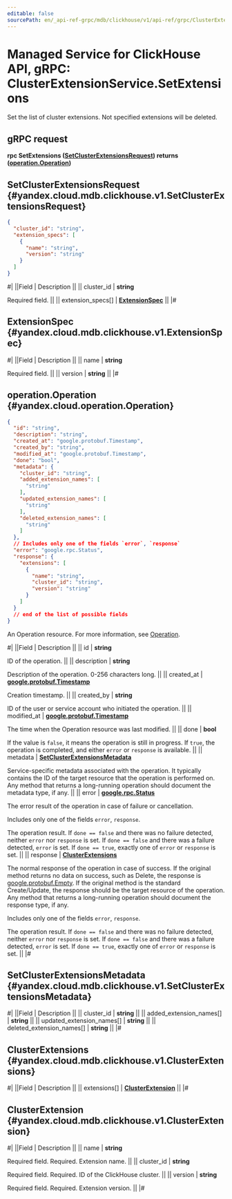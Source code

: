 ```yaml
---
editable: false
sourcePath: en/_api-ref-grpc/mdb/clickhouse/v1/api-ref/grpc/ClusterExtension/setExtensions.md
---
```


# Managed Service for ClickHouse API, gRPC: ClusterExtensionService.SetExtensions

Set the list of cluster extensions. Not specified extensions will be deleted.

## gRPC request

**rpc SetExtensions ([SetClusterExtensionsRequest](#yandex.cloud.mdb.clickhouse.v1.SetClusterExtensionsRequest)) returns ([operation.Operation](#yandex.cloud.operation.Operation))**

## SetClusterExtensionsRequest {#yandex.cloud.mdb.clickhouse.v1.SetClusterExtensionsRequest}

```json
{
  "cluster_id": "string",
  "extension_specs": [
    {
      "name": "string",
      "version": "string"
    }
  ]
}
```

#|
||Field | Description ||
|| cluster_id | **string**

Required field.  ||
|| extension_specs[] | **[ExtensionSpec](#yandex.cloud.mdb.clickhouse.v1.ExtensionSpec)** ||
|#

## ExtensionSpec {#yandex.cloud.mdb.clickhouse.v1.ExtensionSpec}

#|
||Field | Description ||
|| name | **string**

Required field.  ||
|| version | **string** ||
|#

## operation.Operation {#yandex.cloud.operation.Operation}

```json
{
  "id": "string",
  "description": "string",
  "created_at": "google.protobuf.Timestamp",
  "created_by": "string",
  "modified_at": "google.protobuf.Timestamp",
  "done": "bool",
  "metadata": {
    "cluster_id": "string",
    "added_extension_names": [
      "string"
    ],
    "updated_extension_names": [
      "string"
    ],
    "deleted_extension_names": [
      "string"
    ]
  },
  // Includes only one of the fields `error`, `response`
  "error": "google.rpc.Status",
  "response": {
    "extensions": [
      {
        "name": "string",
        "cluster_id": "string",
        "version": "string"
      }
    ]
  }
  // end of the list of possible fields
}
```

An Operation resource. For more information, see [Operation](/docs/api-design-guide/concepts/operation).

#|
||Field | Description ||
|| id | **string**

ID of the operation. ||
|| description | **string**

Description of the operation. 0-256 characters long. ||
|| created_at | **[google.protobuf.Timestamp](https://developers.google.com/protocol-buffers/docs/reference/google.protobuf#timestamp)**

Creation timestamp. ||
|| created_by | **string**

ID of the user or service account who initiated the operation. ||
|| modified_at | **[google.protobuf.Timestamp](https://developers.google.com/protocol-buffers/docs/reference/google.protobuf#timestamp)**

The time when the Operation resource was last modified. ||
|| done | **bool**

If the value is `false`, it means the operation is still in progress.
If `true`, the operation is completed, and either `error` or `response` is available. ||
|| metadata | **[SetClusterExtensionsMetadata](#yandex.cloud.mdb.clickhouse.v1.SetClusterExtensionsMetadata)**

Service-specific metadata associated with the operation.
It typically contains the ID of the target resource that the operation is performed on.
Any method that returns a long-running operation should document the metadata type, if any. ||
|| error | **[google.rpc.Status](https://cloud.google.com/tasks/docs/reference/rpc/google.rpc#status)**

The error result of the operation in case of failure or cancellation.

Includes only one of the fields `error`, `response`.

The operation result.
If `done == false` and there was no failure detected, neither `error` nor `response` is set.
If `done == false` and there was a failure detected, `error` is set.
If `done == true`, exactly one of `error` or `response` is set. ||
|| response | **[ClusterExtensions](#yandex.cloud.mdb.clickhouse.v1.ClusterExtensions)**

The normal response of the operation in case of success.
If the original method returns no data on success, such as Delete,
the response is [google.protobuf.Empty](https://developers.google.com/protocol-buffers/docs/reference/google.protobuf#google.protobuf.Empty).
If the original method is the standard Create/Update,
the response should be the target resource of the operation.
Any method that returns a long-running operation should document the response type, if any.

Includes only one of the fields `error`, `response`.

The operation result.
If `done == false` and there was no failure detected, neither `error` nor `response` is set.
If `done == false` and there was a failure detected, `error` is set.
If `done == true`, exactly one of `error` or `response` is set. ||
|#

## SetClusterExtensionsMetadata {#yandex.cloud.mdb.clickhouse.v1.SetClusterExtensionsMetadata}

#|
||Field | Description ||
|| cluster_id | **string** ||
|| added_extension_names[] | **string** ||
|| updated_extension_names[] | **string** ||
|| deleted_extension_names[] | **string** ||
|#

## ClusterExtensions {#yandex.cloud.mdb.clickhouse.v1.ClusterExtensions}

#|
||Field | Description ||
|| extensions[] | **[ClusterExtension](#yandex.cloud.mdb.clickhouse.v1.ClusterExtension)** ||
|#

## ClusterExtension {#yandex.cloud.mdb.clickhouse.v1.ClusterExtension}

#|
||Field | Description ||
|| name | **string**

Required field. Required. Extension name. ||
|| cluster_id | **string**

Required field. Required. ID of the ClickHouse cluster. ||
|| version | **string**

Required field. Required. Extension version. ||
|#